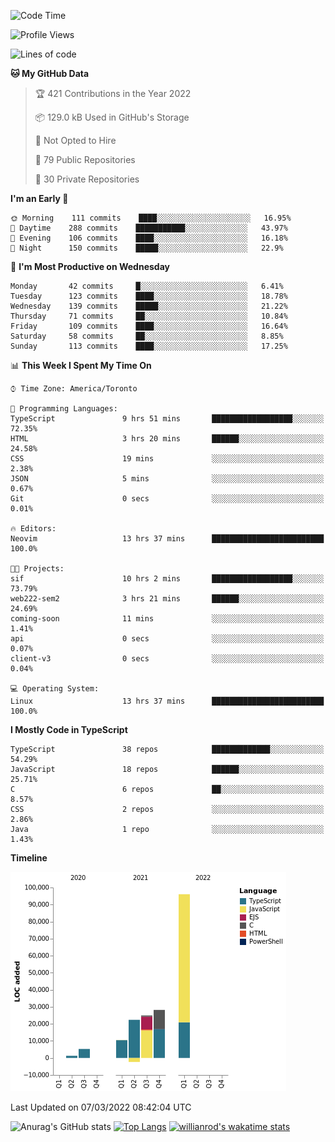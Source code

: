 <!--START_SECTION:waka-->
![Code Time](http://img.shields.io/badge/Code%20Time-175%20hrs%2047%20mins-blue)

![Profile Views](http://img.shields.io/badge/Profile%20Views-23-blue)

![Lines of code](https://img.shields.io/badge/From%20Hello%20World%20I%27ve%20Written-186%20Thousand%20lines%20of%20code-blue)

**🐱 My GitHub Data** 

> 🏆 421 Contributions in the Year 2022
 > 
> 📦 129.0 kB Used in GitHub's Storage 
 > 
> 🚫 Not Opted to Hire
 > 
> 📜 79 Public Repositories 
 > 
> 🔑 30 Private Repositories  
 > 
**I'm an Early 🐤** 

```text
🌞 Morning    111 commits    ████░░░░░░░░░░░░░░░░░░░░░   16.95% 
🌆 Daytime    288 commits    ███████████░░░░░░░░░░░░░░   43.97% 
🌃 Evening    106 commits    ████░░░░░░░░░░░░░░░░░░░░░   16.18% 
🌙 Night      150 commits    █████░░░░░░░░░░░░░░░░░░░░   22.9%

```
📅 **I'm Most Productive on Wednesday** 

```text
Monday       42 commits     █░░░░░░░░░░░░░░░░░░░░░░░░   6.41% 
Tuesday      123 commits    ████░░░░░░░░░░░░░░░░░░░░░   18.78% 
Wednesday    139 commits    █████░░░░░░░░░░░░░░░░░░░░   21.22% 
Thursday     71 commits     ██░░░░░░░░░░░░░░░░░░░░░░░   10.84% 
Friday       109 commits    ████░░░░░░░░░░░░░░░░░░░░░   16.64% 
Saturday     58 commits     ██░░░░░░░░░░░░░░░░░░░░░░░   8.85% 
Sunday       113 commits    ████░░░░░░░░░░░░░░░░░░░░░   17.25%

```


📊 **This Week I Spent My Time On** 

```text
⌚︎ Time Zone: America/Toronto

💬 Programming Languages: 
TypeScript               9 hrs 51 mins       ██████████████████░░░░░░░   72.35% 
HTML                     3 hrs 20 mins       ██████░░░░░░░░░░░░░░░░░░░   24.58% 
CSS                      19 mins             ░░░░░░░░░░░░░░░░░░░░░░░░░   2.38% 
JSON                     5 mins              ░░░░░░░░░░░░░░░░░░░░░░░░░   0.67% 
Git                      0 secs              ░░░░░░░░░░░░░░░░░░░░░░░░░   0.01%

🔥 Editors: 
Neovim                   13 hrs 37 mins      █████████████████████████   100.0%

🐱‍💻 Projects: 
sif                      10 hrs 2 mins       ██████████████████░░░░░░░   73.79% 
web222-sem2              3 hrs 21 mins       ██████░░░░░░░░░░░░░░░░░░░   24.69% 
coming-soon              11 mins             ░░░░░░░░░░░░░░░░░░░░░░░░░   1.41% 
api                      0 secs              ░░░░░░░░░░░░░░░░░░░░░░░░░   0.07% 
client-v3                0 secs              ░░░░░░░░░░░░░░░░░░░░░░░░░   0.04%

💻 Operating System: 
Linux                    13 hrs 37 mins      █████████████████████████   100.0%

```

**I Mostly Code in TypeScript** 

```text
TypeScript               38 repos            █████████████░░░░░░░░░░░░   54.29% 
JavaScript               18 repos            ██████░░░░░░░░░░░░░░░░░░░   25.71% 
C                        6 repos             ██░░░░░░░░░░░░░░░░░░░░░░░   8.57% 
CSS                      2 repos             ░░░░░░░░░░░░░░░░░░░░░░░░░   2.86% 
Java                     1 repo              ░░░░░░░░░░░░░░░░░░░░░░░░░   1.43%

```


**Timeline**

![Chart not found](https://raw.githubusercontent.com/wise-introvert/wise-introvert/master/charts/bar_graph.png) 


 Last Updated on 07/03/2022 08:42:04 UTC
<!--END_SECTION:waka-->

![Anurag's GitHub stats](https://github-readme-stats.vercel.app/api?username=wise-introvert&count_private=true&show_icons=true)
[![Top Langs](https://github-readme-stats.vercel.app/api/top-langs/?username=wise-introvert&langs_count=10)](https://github.com/anuraghazra/github-readme-stats)
[![willianrod's wakatime stats](https://github-readme-stats.vercel.app/api/wakatime?username=wiseintrovert)](https://github.com/anuraghazra/github-readme-stats)
